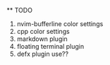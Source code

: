 ** TODO
1. nvim-bufferline color settings
2. cpp color settings
3. markdown plugin
4. floating terminal plugin
5. defx plugin use??
